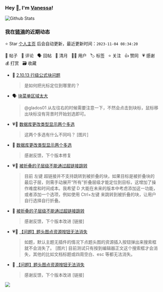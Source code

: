 ### Hey 👋, I'm [Vanessa](http://vanessa.b3log.org/)!

![Github Stats](https://github-readme-stats.vercel.app/api?username=Vanessa219&show_icons=true)

<!--events start -->

### 我在[链滴](https://ld246.com)的近期动态

⭐️ Star [个人主页](https://github.com/Vanessa219/Vanessa219) 后会自动更新，最近更新时间：`2023-11-04 08:34:20`

📝 帖子 &nbsp; 💬 评论 &nbsp; 🗣 回帖 &nbsp; 🌙 清月 &nbsp; 👨‍💻 用户 &nbsp; 🏷️ 标签 &nbsp; ⭐️ 关注 &nbsp; 👍 赞同 &nbsp; 💗 感谢 &nbsp; 💰 打赏 &nbsp; 🗃 收藏

* 💬 [2.10.13 行级公式块问题](https://ld246.com/article/1698932173040/comment/1698982263034#comments)

  > 是如何把光标定位到哪里的？
* 🗣 [块菜单区域太大](https://ld246.com/article/1698742398737/comment/1698752516585#comments)

  > @glados01 从左往右的时候需要注意一下，不然会点击到块标，鼠标移出块标没有背景时开始划选即可。
* 💗📝 [数据库更改类型显示两个多选](https://ld246.com/article/1698913110055)

  > 这两个多选有什么不同吗？ [图片]
* 💬 [数据库更改类型显示两个多选](https://ld246.com/article/1698913110055/comment/1698913774036#comments)

  > 感谢反馈，下个版本修复
* 💗📝 [被折叠的子层级不能通过超链接跳转](https://ld246.com/article/1698893992126)

  > 目前 左键 超链接并不支持跳转到被折叠的块，如果目标是被折叠块的最后子层，则需手动展开“所有”折叠层级才能定位到目标，这增加了操作难度和时间成本。我希望 D 大能在未来的版本中考虑添加这一功能，或者添加一个选项，例如使用 Ctrl+左键 来跳转到被折叠的块，让用户自行选择自行折叠。
* 💬 [被折叠的子层级不能通过超链接跳转](https://ld246.com/article/1698893992126/comment/1698913512273#comments)

  > 感谢反馈，下个版本改进 [链接]
* 💗📝 [【问题】题头图点资源按钮无法消失](https://ld246.com/article/1698887536312)

  > 如题，默认主题无插件的情况下点题头图的资源插入按钮弹出来搜索框就不会消失了。 [图片] 目前测试只有按到编辑器正文这个搜索框才会消失，其他的比如文档标题或四周空白、esc 等都无法消失。
* 💬 [【问题】题头图点资源按钮无法消失](https://ld246.com/article/1698887536312/comment/1698895062129#comments)

  > 感谢反馈，下个版本改进 [链接]


<!--events end -->

<a title="Hits" target="_blank" href="https://github.com/Vanessa219/Vanessa219"><img src="https://hits.b3log.org/Vanessa219/Vanessa219.svg"></a>
